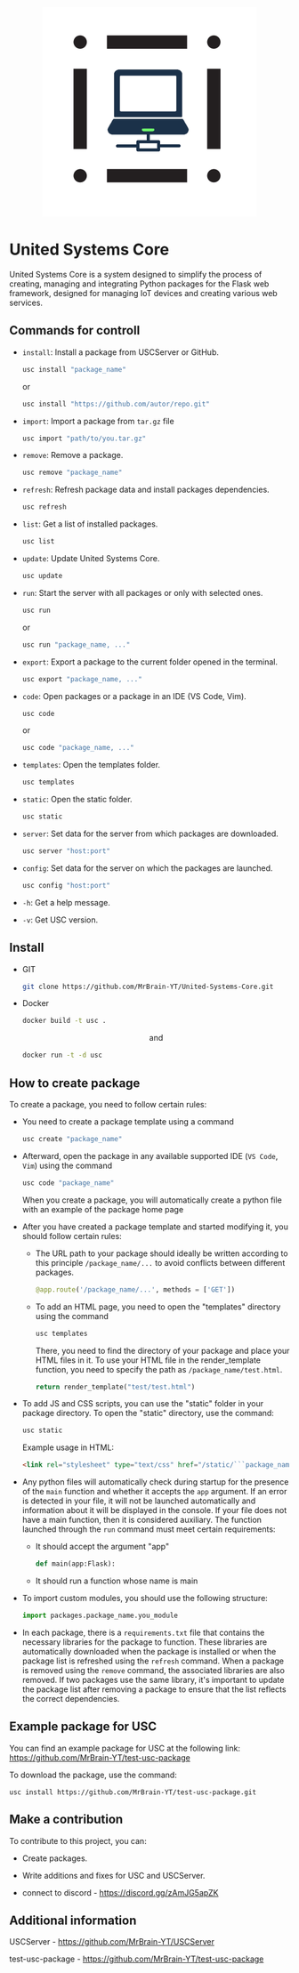 <p align="center">
  <img src="USC.png" alt="Sublime's custom image"/>
</p>

# United Systems Core

United Systems Core is a system designed to simplify the process of creating, managing and integrating Python packages for the Flask web framework, designed for managing IoT devices and creating various web services.

## Commands for controll
- `install`: Install a package from USCServer or GitHub.

    ```bash
    usc install "package_name"
    ```
    or
    ```bash
    usc install "https://github.com/autor/repo.git"
    ```

- `import`: Import a package from `tar.gz` file

    ```bash
    usc import "path/to/you.tar.gz"
    ```
    
- `remove`: Remove a package.

    ```bash
    usc remove "package_name"
- `refresh`: Refresh package data and install packages dependencies.

    ```bash
    usc refresh
- `list`: Get a list of installed packages.

    ```bash
    usc list
- `update`: Update United Systems Core.

    ```bash
    usc update
- `run`: Start the server with all packages or only with selected ones.

    ```bash
    usc run
    ```
    or
    ```bash
    usc run "package_name, ..."
- `export`: Export a package to the current folder opened in the terminal.

    ```bash
    usc export "package_name, ..."
- `code`: Open packages or a package in an IDE (VS Code, Vim).
    ```bash
    usc code
    ```
    or
    ```bash
    usc code "package_name, ..."
- `templates`: Open the templates folder.

    ```bash
    usc templates
- `static`: Open the static folder.

    ```bash
    usc static
- `server`: Set data for the server from which packages are downloaded.
        
    ```bash
    usc server "host:port"
- `config`: Set data for the server on which the packages are launched.
        
    ```bash
    usc config "host:port"
- `-h`: Get a help message.
- `-v`: Get USC version.



## Install
- GIT
    ```bash
    git clone https://github.com/MrBrain-YT/United-Systems-Core.git
    ```

- Docker
    ```bash
    docker build -t usc .
    ```
    <p align="center">and</p>
    
    ```bash
    docker run -t -d usc
    ```



## How to create package
To create a package, you need to follow certain rules:

- You need to create a package template using a command
    

    ```bash
    usc create "package_name"
    ```

- Afterward, open the package in any available supported IDE (```VS Code```, ```Vim```) using the command
    ```bash
    usc code "package_name"
    ```
    
    When you create a package, you will automatically create a python file with an example of the package home page

- After you have created a package template and started modifying it, you should follow certain rules:
    
    - The URL path to your package should ideally be written according to this principle ```/package_name/...``` to avoid conflicts between different packages.

        ```python
        @app.route('/package_name/...', methods = ['GET'])
        ```
    - To add an HTML page, you need to open the "templates" directory using the command
        ```bash
        usc templates
        ```
        
        There, you need to find the directory of your package and place your HTML files in it. To use your HTML file in the render_template function, you need to specify the path as ```/package_name/test.html```.
        ```python
        return render_template("test/test.html")
        ```

- To add JS and CSS scripts, you can use the "static" folder in your package directory.
To open the "static" directory, use the command:
    ```bash
    usc static
    ```
    
    
    Example usage in HTML:
    ```html
    <link rel="stylesheet" type="text/css" href="/static/```package_name/index.css">
    ```

- Any python files will automatically check during startup for the presence of the ```main``` function and whether it accepts the ```app``` argument. If an error is detected in your file, it will not be launched automatically and information about it will be displayed in the console. If your file does not have a main function, then it is considered auxiliary. The function launched through the ```run``` command must meet certain requirements:

    - It should accept the argument "app"

        ```python
        def main(app:Flask):
        ```
    - It should run a function whose name is main

- To import custom modules, you should use the following structure:
    ```python
    import packages.package_name.you_module
    ```

- In each package, there is a `requirements.txt` file that contains the necessary libraries for the package to function. These libraries are automatically downloaded when the package is installed or when the package list is refreshed using the `refresh` command. When a package is removed using the `remove` command, the associated libraries are also removed. If two packages use the same library, it's important to update the package list after removing a package to ensure that the list reflects the correct dependencies.


## Example package for USC
You can find an example package for USC at the following link: https://github.com/MrBrain-YT/test-usc-package

To download the package, use the command:
    
    usc install https://github.com/MrBrain-YT/test-usc-package.git


## Make a contribution
To contribute to this project, you can:

- Create packages.

- Write additions and fixes for USC and USCServer.

- connect to discord - https://discord.gg/zAmJG5apZK


## Additional information
USCServer - https://github.com/MrBrain-YT/USCServer

test-usc-package - https://github.com/MrBrain-YT/test-usc-package


